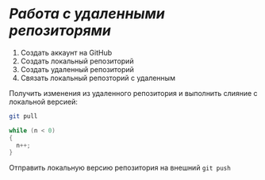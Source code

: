 # *Работа с удаленными репозиторями*

1. Создать аккаунт на GitHub
2. Создать локальный репозиторий
3. Создать удаленный репозиторий
4. Связать локальный репозторий с удаленным


Получить изменения из удаленного репозитория и выполнить  слияние с локальной версией:
```bash
git pull
```
```C#
while (n < 0)
{
  n++;
}
```

Отправить локальную версию репозитория на внешний `git push`